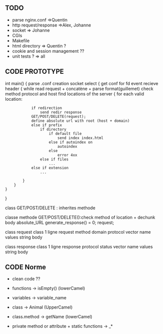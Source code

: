 ## TODO
- parse nginx.conf =>Quentin
- http request/response =>Alex, Johanne
- socket => Johanne
- CGIs
- Makefile
- html directory => Quentin ?
- cookie and session management ??
- unit tests ? => all

## CODE PROTOTYPE
int main()
{
	parse .conf
	creation socket
	select
	{
		get conf for fd
		event recieve header
		{
			while read request + concatène + 
			parse format(guillemet)
			check method protocol and host 
			find locations of the server
			{ for each valid location:

				if redirection
					send redir response
				GET/POST/DELETE(request);
				define absolute url with root (host + domain)
				else if prefix
					if directory
						if default file
							send index index.html
						else if autoindex on
							autoindex
						else
							error 4xx
					else if files
						...
				else if extension
					...

			}
		}
	}
}

class GET/POST/DELETE : inherites methode

classe methode
	GET/POST/DELETE():check method of location + dechunk body
	absolute_URL
	generate_response() = 0;
	request;

class request
	class 1 ligne request
		method
		domain
		protocol
	vector <class fields>
		name
		values
	string body

class response
	class 1 ligne response
		protocol
		status
	vector <class fields>
		name
		values
	string body

## CODE Norme

- clean code ??
- functions -> isEmpty() (lowerCamel)
- variables -> variable_name

- class -> Animal (UpperCamel)
- class.method -> getName (lowerCamel)
- private method or attribute + static functions -> _*